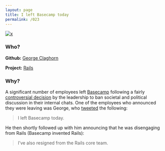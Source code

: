 ```yaml
---
layout: page
title: I left Basecamp today
permalink: /023
---
```


[![x](https://img.shields.io/badge/-Left%20Company%20Which%20Used%20Project-green)](/#LC)

### Who?

**Github:** [George Claghorn](https://github.com/georgeclaghorn)

**Project:** [Rails](https://rubyonrails.org/)

### Why?

A significant number of employees left [Basecamp](https://basecamp.com/) following a fairly [controversial decision](https://world.hey.com/jason/changes-at-basecamp-7f32afc5) by the leadership to ban societal and political discussion in their internal chats.  One of the employees who announced they were leaving was George, who [tweeted](https://twitter.com/georgeclaghorn/status/1388131009531719680?s=20) the following:

> I left Basecamp today.

He then shortly followed up with him announcing that he was disengaging from Rails (Basecamp invented Rails):

> I’ve also resigned from the Rails core team.